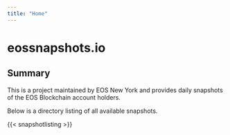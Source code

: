 ```yaml
---
title: "Home"
---
```


# eossnapshots.io

## Summary

This is a project maintained by EOS New York and provides daily snapshots of the EOS Blockchain account holders. 

Below is a directory listing of all available snapshots.  

{{< snapshotlisting >}}

